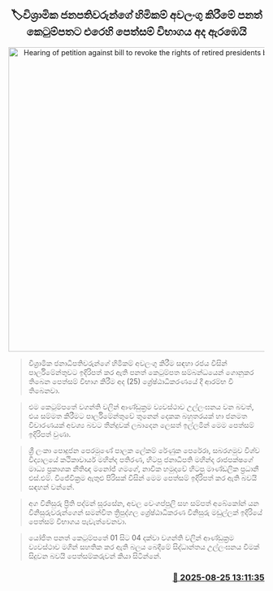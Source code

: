 <p align='center'><b><h2 align='center' title='Hearing of petition against bill to revoke the rights of retired presidents begins today'>🏷විශ්‍රාමික ජනපතිවරුන්ගේ හිමිකම් අවලංගු කිරීමේ පනත් කෙටුම්පතට එරෙහි පෙත්සම් විභාගය අද ඇරඹෙයි</h2></b></p>
<p align='center'><img src='https://helakuru.sgp1.cdn.digitaloceanspaces.com/esana/images/lib/mahinda-rw-g.jpg' width='600' alt='Hearing of petition against bill to revoke the rights of retired presidents begins today'></p>

> විශ්‍රාමික ජනාධිපතිවරුන්ගේ හිමිකම් අවලංගු කිරීම සඳහා රජය විසින් පාර්ලිමේන්තුවට ඉදිරිපත් කර ඇති පනත් කෙටුම්පත සම්බන්ධයෙන් ගොනුකර තිබෙන පෙත්සම් විභාග කිරීම අද (25) ශ්‍රේෂ්ඨාධිකරණයේ දී ආරම්භ වී තිබෙනවා.

> එම කෙටුම්පතේ වගන්ති වලින් ආණ්ඩුක්‍රම ව්‍යවස්ථාව උල්ලංඝනය වන බවත්, එය සම්මත කිරීමට පාර්ලිමේන්තුවේ තුනෙන් දෙකක බහුතරයක් හා ජනමත විචාරණයක් අවශ්‍ය බවට තීන්දුවක් ලබාදෙන ලෙසත් ඉල්ලමින් මෙම පෙත්සම් ඉදිරිපත් වුණා.

> ශ්‍රී ලංකා පොදුජන පෙරමුණේ පාලක ලේකම් රේණුක පෙරේරා, සබරගමුව විශ්ව විද්‍යාලයේ කථිකාචාර්ය මහින්ද පතිරණ, හිටපු ජනාධිපති මහින්ද රාජපක්ෂගේ මාධ්‍ය ප්‍රකාශක නීතිඥ මනෝජ් ගමගේ, නාවික හමුදාවේ හිටපු මාණ්ඩලික ප්‍රධානී එස්.එම්. විජේවික්‍රම ඇතුළු පිරිසක් විසින් මෙම පෙත්සම් ඉදිරිපත් කර ඇති බවයි සඳහන් වන්නේ.

> අග විනිසුරු ප්‍රීති පද්මන් සූරසේන, අචල වෙංගප්පුලි සහ සම්පත් අබේකෝන් යන විනිසුරුවරුන්ගෙන් සමන්විත ත්‍රිපුද්ගල ශ්‍රේෂ්ඨාධිකරණ විනිසුරු මඩුල්ලක් ඉදිරියේ පෙත්සම් විභාගය පැවැත්වෙනවා.

> යෝජිත පනත් කෙටුම්පතේ 01 සිට 04 දක්වා වගන්ති වලින් ආණ්ඩුක්‍රම ව්‍යවස්ථාව මගින් සහතික කර ඇති බලය බෙදීමේ සිද්ධාන්තය උල්ලංඝනය වීමක් සිදුවන බවයි පෙත්සම්කරුවන් කියා සිටින්නේ.



<h3 align='right'><a href='https://www.helakuru.lk/esana/p/113027/'>📅 2025-08-25 13:11:35</a></h3>
